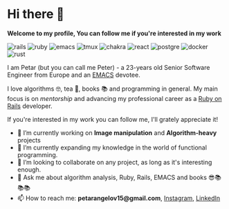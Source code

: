 # Hi there 👋
**Welcome to my profile, You can follow me if you're interested in my work**

![rails](https://img.shields.io/badge/Ruby_on_Rails-CC0000?style=for-the-badge&logo=ruby-on-rails&logoColor=white) ![ruby](https://img.shields.io/badge/Ruby-CC342D?style=for-the-badge&logo=ruby&logoColor=white) ![emacs](https://img.shields.io/badge/Emacs-%237F5AB6.svg?&style=for-the-badge&logo=gnu-emacs&logoColor=white) ![tmux](https://img.shields.io/badge/tmux-1BB91F?style=for-the-badge&logo=tmux&logoColor=white) ![chakra](https://img.shields.io/badge/Chakra--UI-319795?style=for-the-badge&logo=chakra-ui&logoColor=black) ![react](https://img.shields.io/badge/React-20232A?style=for-the-badge&logo=react&logoColor=61DAFB) ![postgre](https://img.shields.io/badge/PostgreSQL-316192?style=for-the-badge&logo=postgresql&logoColor=white) ![docker](https://img.shields.io/badge/Docker-2CA5E0?style=for-the-badge&logo=docker&logoColor=white)  ![rust](https://img.shields.io/badge/Rust-000000?style=for-the-badge&logo=rust&logoColor=white) 

I am Petar (but you can call me Peter) - a 23-years old Senior Software Engineer from Europe and an [EMACS](https://www.gnu.org/software/emacs/) devotee.

I love algorithms 🤓, tea 🍵, books 📚 and programming in general.
My main focus is on *mentorship* and advancing my professional career as a [Ruby on Rails](https://rubyonrails.org/) developer.

If you're interested in my work you can follow me, I'll grately appreciate it!

- 🔭 I’m currently working on __Image manipulation__ and __Algorithm-heavy__ projects
- 🌱 I’m currently expanding my knowledge in the world of functional programming.
- 👯 I’m looking to collaborate on any project, as long as it's interesting enough.
- 💬 Ask me about algorithm analysis, Ruby, Rails, EMACS and books 😎📚📚📚
- 📫 How to reach me: __petarangelov15@gmail.com__, [Instagram](https://www.instagram.com/shannarrra/), [LinkedIn](https://www.linkedin.com/in/petar-angelov-26b6a3232/)
